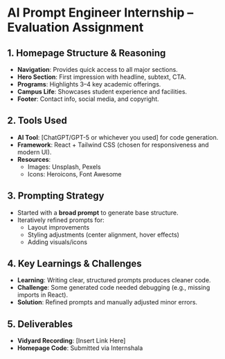 # AI Prompt Engineer Internship – Evaluation Assignment

## 1. Homepage Structure & Reasoning
- **Navigation**: Provides quick access to all major sections.  
- **Hero Section**: First impression with headline, subtext, CTA.  
- **Programs**: Highlights 3–4 key academic offerings.  
- **Campus Life**: Showcases student experience and facilities.  
- **Footer**: Contact info, social media, and copyright.  

## 2. Tools Used
- **AI Tool**: [ChatGPT/GPT-5 or whichever you used] for code generation.  
- **Framework**: React + Tailwind CSS (chosen for responsiveness and modern UI).  
- **Resources**:  
  - Images: Unsplash, Pexels  
  - Icons: Heroicons, Font Awesome  

## 3. Prompting Strategy
- Started with a **broad prompt** to generate base structure.  
- Iteratively refined prompts for:  
  - Layout improvements  
  - Styling adjustments (center alignment, hover effects)  
  - Adding visuals/icons  

## 4. Key Learnings & Challenges
- **Learning**: Writing clear, structured prompts produces cleaner code.  
- **Challenge**: Some generated code needed debugging (e.g., missing imports in React).  
- **Solution**: Refined prompts and manually adjusted minor errors.  

## 5. Deliverables
- **Vidyard Recording**: [Insert Link Here]  
- **Homepage Code**: Submitted via Internshala  
